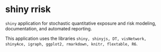 # shiny rrisk

`shiny` application for stochastic quantitative exposure and risk modeling, documentation, and automated reporting.

This application uses the libraries `shiny, shinyjs, DT, visNetwork, shinyAce, igraph, ggplot2, rmarkdown, knitr, flextable, R6`.
